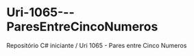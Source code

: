 # Uri-1065---ParesEntreCincoNumeros
Repositório C# iniciante / Uri 1065 - Pares entre Cinco Numeros
